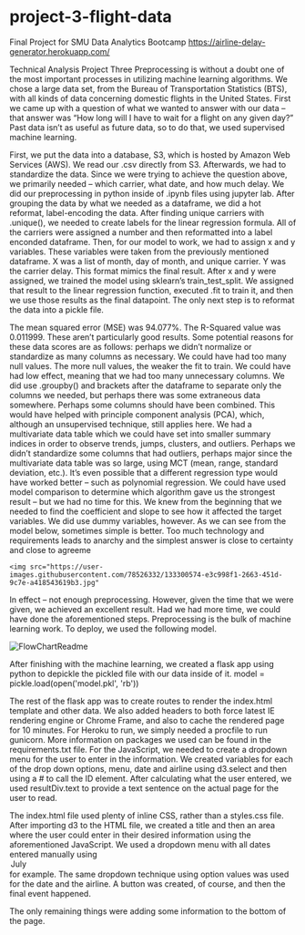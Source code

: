 # project-3-flight-data
Final Project for SMU Data Analytics Bootcamp
https://airline-delay-generator.herokuapp.com/


Technical Analysis Project Three
	Preprocessing is without a doubt one of the most important processes in utilizing machine learning algorithms. We chose a large data set, from the Bureau of Transportation Statistics (BTS), with all kinds of data concerning domestic flights in the United States. First we came up with a question of what we wanted to answer with our data – that answer was “How long will I have to wait for a flight on any given day?” Past data isn’t as useful as future data, so to do that, we used supervised machine learning.
	
First, we put the data into a database, S3, which is hosted by Amazon Web Services (AWS). We read our .csv directly from S3. Afterwards, we had to standardize the data. Since we were trying to achieve the question above, we primarily needed – which carrier, what date, and how much delay. We did our preprocessing in python inside of .ipynb files using jupyter lab. After grouping the data by what we needed as a dataframe, we did a hot reformat, label-encoding the data. After finding unique carriers with .unique(), we needed to create labels for the linear regression formula. All of the carriers were assigned a number and then reformatted into a label enconded dataframe. Then, for our model to work, we had to assign x and y variables. These variables were taken from the previously mentioned dataframe. X was a list of month, day of month, and unique carrier. Y was the carrier delay. This format mimics the final result. After x and y were assigned, we trained the model using sklearn’s train_test_split. We assigned that result to the linear regression
function, executed .fit to train it, and then we use those results as the final datapoint. The only next step is to reformat the data into a pickle file.

The mean squared error (MSE) was 94.077%. The R-Squared value was 0.011999. These aren’t particularly good results. Some potential reasons for these data scores are as follows: perhaps we didn’t normalize or standardize as many columns as necessary. We could have had too many null values. The more null values, the weaker the fit to train. We could have had low effect, meaning that we had too many unnecessary columns. We did use .groupby() and brackets after the dataframe to separate only the columns we needed, but perhaps there was some extraneous data somewhere. Perhaps some columns should have been combined. This would have helped with principle component analysis (PCA), which, although an unsupervised technique, still applies here. We had a multivariate data table which we could have set into smaller summary indices in order to observe trends, jumps, clusters, and outliers. Perhaps we didn’t standardize some columns that had outliers, perhaps major since the multivariate data table was so large, using MCT (mean, range, standard deviation, etc.). It’s even possible that a different regression type would have worked better – such as polynomial regression. We could have used model comparison to determine which algorithm gave us the strongest result – but we had no time for this. We knew from the beginning that we needed to find the coefficient and slope to see how it affected the target variables. We did use dummy variables, however. As we can see from the model below, sometimes simple is better. Too much technology and requirements leads to anarchy and the simplest answer is close to certainty and close to agreeme

	<img src="https://user-images.githubusercontent.com/78526332/133300574-e3c998f1-2663-451d-9c7e-a418543619b3.jpg"


In effect – not enough preprocessing. However, given the time that we were given, we achieved an excellent result. Had we had more time, we could have done the aforementioned steps. Preprocessing is the bulk of machine learning work.
To deploy, we used the following model.

![FlowChartReadme](https://user-images.githubusercontent.com/78526332/133303289-fb16c532-f727-46aa-8b7d-519ca494f3ee.jpg)
  
After finishing with the machine learning, we created a flask app using python to depickle the pickled file with our data inside of it.
model = pickle.load(open('model.pkl', 'rb'))

The rest of the flask app was to create routes to render the index.html template and other data. We also added headers to both force latest IE rendering engine or Chrome Frame, and also to cache the rendered page for 10 minutes. 
For Heroku to run, we simply needed a procfile to run gunicorn. More information on packages we used can be found in the requirements.txt file.
For the JavaScript, we needed to create a dropdown menu for the user to enter in the information. We created variables for each of the drop down options, menu, date and airline using d3.select and then using a # to call the ID element. After calculating what the user entered, we used resultDiv.text to provide a text sentence on the actual page for the user to read.

The index.html file used plenty of inline CSS, rather than a styles.css file. After importing d3 to the HTML file, we created a title and then an area where the user could enter in their desired information using the aforementioned JavaScript. We used a dropdown menu with all dates entered manually using <option value =”7”>July</option> for example. The same dropdown technique using option values was used for the date and the airline. A button was created, of course, and then the final event happened.
<div id="prediction-result" Class="results">

The only remaining things were adding some information to the bottom of the page.

